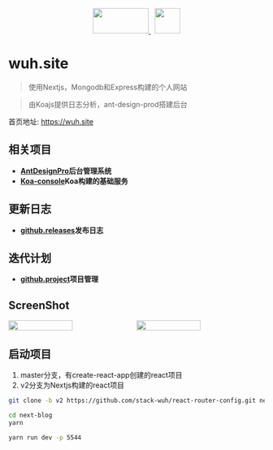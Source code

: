 
<p align='center'>
  <a href='https://nextjs.org/' style="margin-right: 8px;">
    <img src="https://src.wuh.site/2021-05/2021-08-07-nextjs.org_.png" width='110px' height='50px' />
  </a>
  <a href='https://wuh.site'>
    <img src='https://wuh.site/avatar.png' width='50px' height='50px'>
  </a>
</p>

# wuh.site
> 使用Nextjs，Mongodb和Express构建的个人网站

> 由Koajs提供日志分析，ant-design-prod搭建后台

首页地址: <a href='https://wuh.site' target='_blank'>https://wuh.site</a>

## 相关项目
+ **[AntDesignPro](https://console.wuh.site)后台管理系统**
+ **[Koa-console](https://api.wuh.site)Koa构建的基础服务**


## 更新日志
+ **[github.releases](https://github.com/stack-wuh/react-router-config/releases)发布日志**

## 迭代计划
+ **[github.project](https://github.com/stack-wuh/react-router-config/projects/1)项目管理**

## ScreenShot
<p style="display: flex;">
  <img src="https://src.wuh.site/2021-05/2021-08-07-wuh.site_.png" width='50%' />

  <img src='https://src.wuh.site/2021-05/2021-08-07-wuh.site_about.png' width='50%' />
</p>

## 启动项目
1. master分支，有create-react-app创建的react项目
2. v2分支为Nextjs构建的react项目

```bash
git clone -b v2 https://github.com/stack-wuh/react-router-config.git next-blog

cd next-blog
yarn

yarn run dev -p 5544
```